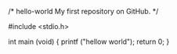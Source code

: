 /* 
hello-world
My first repository on GitHub.
*/

#include <stdio.h>

int main (void)
{
	printf ("hellow world");
	return 0;
}
